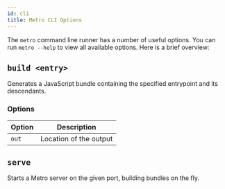 ```yaml
---
id: cli
title: Metro CLI Options
---
```


The `metro` command line runner has a number of useful options. You can run `metro
--help` to view all available options. Here is a brief overview:

## `build <entry>`

Generates a JavaScript bundle containing the specified entrypoint and its descendants.

### Options

| Option   | Description    |
|----------|----------|
| `out`    | Location of the output      |


## `serve`

Starts a Metro server on the given port, building bundles on the fly.
